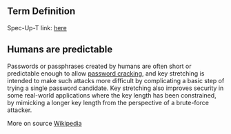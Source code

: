 ## Term Definition

Spec-Up-T link: <a href='https://weboftrust.github.io/WOT-terms/docs/glossary/key-stretching'>here</a>

## Humans are predictable
Passwords or passphrases created by humans are often short or predictable enough to allow [password cracking](https://en.wikipedia.org/wiki/Password_cracking), and key stretching is intended to make such attacks more difficult by complicating a basic step of trying a single password candidate. Key stretching also improves security in some real-world applications where the key length has been constrained, by mimicking a longer key length from the perspective of a brute-force attacker.

More on source [Wikipedia](https://en.wikipedia.org/wiki/Key_stretching)